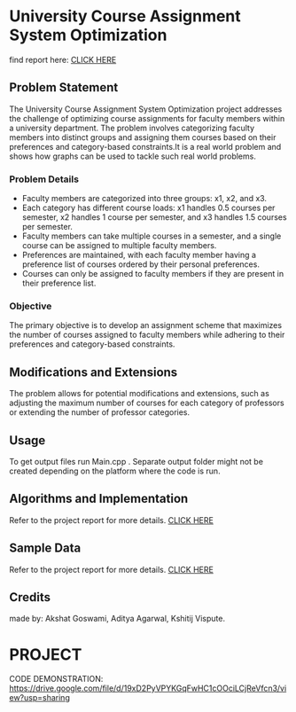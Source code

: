 # University Course Assignment System Optimization

find report here:
[CLICK HERE](Report/application_of_graph_report.pdf)

## Problem Statement

The University Course Assignment System Optimization project addresses the challenge of optimizing course assignments for faculty members within a university department. The problem involves categorizing faculty members into distinct groups and assigning them courses based on their preferences and category-based constraints.It is a real world problem and shows how graphs can be used to tackle such real world problems.

### Problem Details

- Faculty members are categorized into three groups: x1, x2, and x3.
- Each category has different course loads: x1 handles 0.5 courses per semester, x2 handles 1 course per semester, and x3 handles 1.5 courses per semester.
- Faculty members can take multiple courses in a semester, and a single course can be assigned to multiple faculty members.
- Preferences are maintained, with each faculty member having a preference list of courses ordered by their personal preferences.
- Courses can only be assigned to faculty members if they are present in their preference list.

### Objective

The primary objective is to develop an assignment scheme that maximizes the number of courses assigned to faculty members while adhering to their preferences and category-based constraints.

## Modifications and Extensions

The problem allows for potential modifications and extensions, such as adjusting the maximum number of courses for each category of professors or extending the number of professor categories.

## Usage
To get output files run Main.cpp .
Separate output folder might not be created depending on the platform where the code is run.

## Algorithms and Implementation

Refer to the project report for more details.
[CLICK HERE](Report/application_of_graph_report.pdf)


## Sample Data
Refer to the project report for more details.
[CLICK HERE](Report/application_of_graph_report.pdf)



## Credits
made by:
Akshat Goswami,
 Aditya Agarwal,
 Kshitij Vispute.





# PROJECT
CODE DEMONSTRATION:
https://drive.google.com/file/d/19xD2PyVPYKGqFwHC1cOOciLCjReVfcn3/view?usp=sharing


